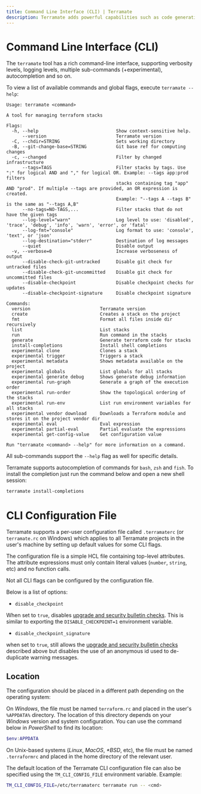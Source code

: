 ```yaml
---
title: Command Line Interface (CLI) | Terramate
description: Terramate adds powerful capabilities such as code generation, stacks, orchestration, change detection, globals and more to Terraform.
---
```


# Command Line Interface (CLI)

The `terramate` tool has a rich command-line interface, supporting verbosity
levels, logging levels, multiple sub-commands (+experimental), autocompletion
and so on.

To view a list of available commands and global flags, execute `terramate --help`:

```
Usage: terramate <command>

A tool for managing terraform stacks

Flags:
  -h, --help                             Show context-sensitive help.
      --version                          Terramate version
  -C, --chdir=STRING                     Sets working directory
  -B, --git-change-base=STRING           Git base ref for computing changes
  -c, --changed                          Filter by changed infrastructure
      --tags=TAGS                        Filter stacks by tags. Use ":" for logical AND and "," for logical OR. Example: --tags app:prod filters
                                         stacks containing tag "app" AND "prod". If multiple --tags are provided, an OR expression is created.
                                         Example: "--tags A --tags B" is the same as "--tags A,B"
      --no-tags=NO-TAGS,...              Filter stacks that do not have the given tags
      --log-level="warn"                 Log level to use: 'disabled', 'trace', 'debug', 'info', 'warn', 'error', or 'fatal'
      --log-fmt="console"                Log format to use: 'console', 'text', or 'json'
      --log-destination="stderr"         Destination of log messages
      --quiet                            Disable output
  -v, --verbose=0                        Increase verboseness of output
      --disable-check-git-untracked      Disable git check for untracked files
      --disable-check-git-uncommitted    Disable git check for uncommitted files
      --disable-checkpoint               Disable checkpoint checks for updates
      --disable-checkpoint-signature     Disable checkpoint signature

Commands:
  version                          Terramate version
  create                           Creates a stack on the project
  fmt                              Format all files inside dir recursively
  list                             List stacks
  run                              Run command in the stacks
  generate                         Generate terraform code for stacks
  install-completions              Install shell completions
  experimental clone               Clones a stack
  experimental trigger             Triggers a stack
  experimental metadata            Shows metadata available on the project
  experimental globals             List globals for all stacks
  experimental generate debug      Shows generate debug information
  experimental run-graph           Generate a graph of the execution order
  experimental run-order           Show the topological ordering of the stacks
  experimental run-env             List run environment variables for all stacks
  experimental vendor download     Downloads a Terraform module and stores it on the project vendor dir
  experimental eval                Eval expression
  experimental partial-eval        Partial evaluate the expressions
  experimental get-config-value    Get configuration value

Run "terramate <command> --help" for more information on a command.
```

All sub-commands support the `--help` flag as well for specific details.

Terramate supports autocompletion of commands for `bash`, `zsh` and `fish`. To
install the completion just run the command below and open a new shell session:

```bash
terramate install-completions
```

# CLI Configuration File

Terramate supports a per-user configuration file called `.terramaterc` (or
`terramate.rc` on Windows) which applies to all Terramate projects in the user's
machine by setting up default values for some CLI flags.

The configuration file is a simple HCL file containing top-level attributes.
The attribute expressions must only contain literal values (`number`, `string`,
etc) and no function calls.

Not all CLI flags can be configured by the configuration file.

Below is a list of options:

- `disable_checkpoint`

When set to `true`, disables [upgrade and security bulletin checks](./upgrade-check.md). This is similar to exporting the `DISABLE_CHECKPOINT=1` environment variable.

- `disable_checkpoint_signature`

 when set to `true`, still allows the [upgrade and security bulletin checks](./upgrade-check.md)
 described above but disables the use of an anonymous id used to de-duplicate warning messages.

## Location

The configuration should be placed in a different path depending on the operating
system:

On _Windows_, the file must be named `terraform.rc` and placed in the user's
`%APPDATA%` directory. The location of this directory depends on your _Windows_
version and system configuration. You can use the command below in _PowerShell_ to
find its location:

```PowerShell
$env:APPDATA
```

On Unix-based systems (_Linux_, _MacOS_, _*BSD_, etc), the file must be named
`.terraformrc` and placed in the home directory of the relevant user.

The default location of the Terramate CLI configuration file can also be specified
using the `TM_CLI_CONFIG_FILE` environment variable.
Example:

```bash
TM_CLI_CONFIG_FILE=/etc/terramaterc terramate run -- <cmd>
```

